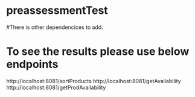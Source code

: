 # preassessmentTest
#There is other dependencices to add.

# To see the results please use below endpoints 

http://localhost:8081/sortProducts
http://localhost:8081/getAvailability
http://localhost:8081/getProdAvailability
